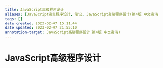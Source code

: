 ```yaml
---
title: JavaScript高级程序设计
aliases: [JavaScript高级程序设计, 笔记, JavaScript高级程序设计(第4版 中文高清)]
tags: []
date created: 2023-02-07 15:11:44
date updated: 2023-02-07 21:55:10
annotation-target: JavaScript高级程序设计(第4版 中文高清)
---
```


# JavaScript高级程序设计
